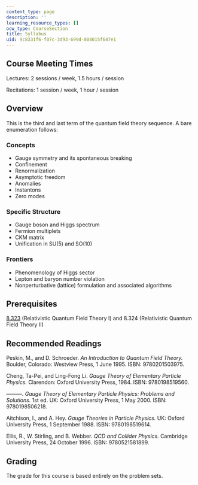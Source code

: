 ```yaml
---
content_type: page
description: ''
learning_resource_types: []
ocw_type: CourseSection
title: Syllabus
uid: 9c8331f6-f07c-3d93-699d-808015f647e1
---
```


Course Meeting Times
--------------------

Lectures: 2 sessions / week, 1.5 hours / session

Recitations: 1 session / week, 1 hour / session

Overview
--------

This is the third and last term of the quantum field theory sequence. A bare enumeration follows:

### Concepts

*   Gauge symmetry and its spontaneous breaking
*   Confinement
*   Renormalization
*   Asymptotic freedom
*   Anomalies
*   Instantons
*   Zero modes

### Specific Structure

*   Gauge boson and Higgs spectrum
*   Fermion multiplets
*   CKM matrix
*   Unification in SU(5) and SO(10)

### Frontiers

*   Phenomenology of Higgs sector
*   Lepton and baryon number violation
*   Nonperturbative (lattice) formulation and associated algorithms

Prerequisites
-------------

[8.323](/courses/8-323-relativistic-quantum-field-theory-i-spring-2008) (Relativistic Quantum Field Theory I) and 8.324 (Relativistic Quantum Field Theory II)

Recommended Readings
--------------------

Peskin, M., and D. Schroeder. _An Introduction to Quantum Field Theory._ Boulder, Colorado: Westview Press, 1 June 1995. ISBN: 9780201503975.

Cheng, Ta-Pei, and Ling-Fong Li. _Gauge Theory of Elementary Particle Physics._ Clarendon: Oxford University Press, 1984. ISBN: 9780198519560.

———. _Gauge Theory of Elementary Particle Physics: Problems and Solutions._ 1st ed. UK: Oxford University Press, 1 May 2000. ISBN: 9780198506218.

Aitchison, I., and A. Hey. _Gauge Theories in Particle Physics._ UK: Oxford University Press, 1 September 1988. ISBN: 9780198519614.

Ellis, R., W. Stirling, and B. Webber. _QCD and Collider Physics._ Cambridge University Press, 24 October 1996. ISBN: 9780521581899.

Grading
-------

The grade for this course is based entirely on the problem sets.